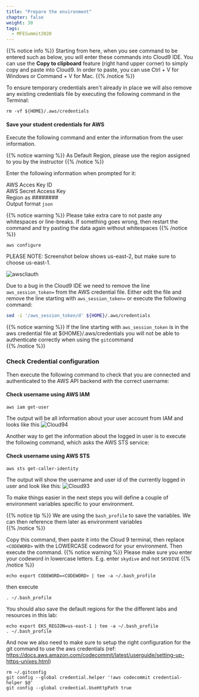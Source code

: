 ```yaml
---
title: "Prepare the environment"
chapter: false
weight: 30
tags:
  - MFESummit2020
---
```


{{% notice info %}}
Starting from here, when you see command to be entered such as below, you will enter these commands into Cloud9 IDE. You can use the **Copy to clipboard** feature (right hand upper corner) to simply copy and paste into Cloud9. In order to paste, you can use Ctrl + V for Windows or Command + V for Mac.
{{% /notice %}}

To ensure temporary credentials aren't already in place we will also remove
any existing credentials file by executing the following command in the Terminal:
```
rm -vf ${HOME}/.aws/credentials
```

#### Save your student credentials for AWS
Execute the following command and enter the information from the user information.

{{% notice warning %}}
As Default Region, please use the region assigned to you by the instructor
{{% /notice %}}
 
Enter the following information when prompted for it:

AWS Acces Key ID <br>
AWS Secret Access Key <br>
Region as ######## <br>
Output format `json` <br>

{{% notice warning %}}
Please take extra care to not paste any whitespaces or line-breaks. If something goes wrong, then restart the command and try pasting the data again without whitespaces 
{{% /notice %}}

```
aws configure
```

PLEASE NOTE: Screenshot below shows us-east-2, but make sure to choose us-east-1.

![awscliauth](/images/mfe/awscliauth.jpg?classes=border,shadow)

Due to a bug in the Cloud9 IDE we need to remove the line `aws_session_token=` from the AWS credential file. Either edit the file and remove the line starting with `aws_session_token=` or execute the following command:
```bash
sed -i '/aws_session_token/d' ${HOME}/.aws/credentials

```
{{% notice warning %}}
If the line starting with `aws_session_token` is in the aws credential file at ${HOME}/.aws/credentials you will not be able to authenticate correctly when using the `git`command   
{{% /notice %}}

### Check Credential configuration

Then execute the following command to check that you are connected and authenticated to the AWS API backend with the correct username:

#### Check username using AWS IAM
```
aws iam get-user

```
The output will be all information about your user account from IAM and looks like this
![Cloud94](/images/mfe/cloud9_4.jpg?classes=border,shadow)

Another way to get the information about the logged in user is to execute the following command, which asks the AWS STS service:

#### Check username using AWS STS
```
aws sts get-caller-identity

```

The output will show the username and user id of the currently logged in user and look like this:
![Cloud93](/images/mfe/cloud9_3.jpg?classes=border,shadow)



To make things easier in the next steps you will define a couple of environment variables specific to your environment.

{{% notice tip %}}
We are using the ``bash_profile`` to save the variables. We can then reference them later as environment variables  
{{% /notice %}}

Copy this command, then paste it into the Cloud 9 terminal, then replace ``<CODEWORD>`` with the LOWERCASE codeword for your environment. Then execute the command.
{{% notice warning %}}
Please make sure you enter your codeword in lowercase letters. E.g. enter `skydive` and not `SKYDIVE`
{{% /notice %}}

```
echo export CODEWORD=<CODEWORD> | tee -a ~/.bash_profile
```
then execute 

```
. ~/.bash_profile 

```

You should also save the default regions for the the different labs and resources in this lab:
```
echo export EKS_REGION=us-east-1 | tee -a ~/.bash_profile
. ~/.bash_profile 

```

And now we also need to make sure to setup the right configuration for the git command to use the aws credentials (ref: https://docs.aws.amazon.com/codecommit/latest/userguide/setting-up-https-unixes.html)

```
rm ~/.gitconfig
git config --global credential.helper '!aws codecommit credential-helper $@'
git config --global credential.UseHttpPath true

```

